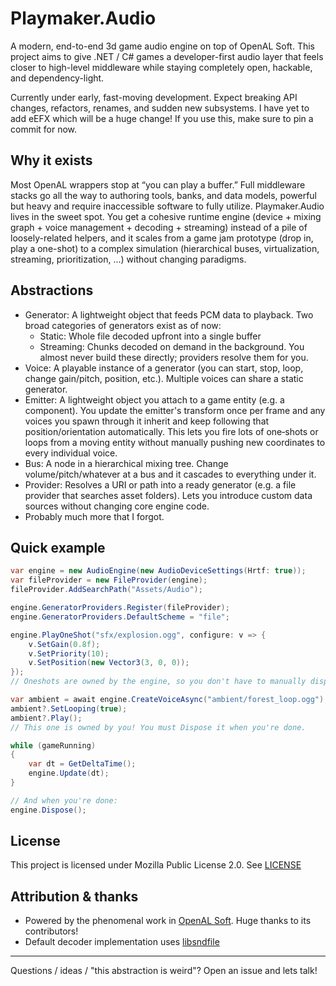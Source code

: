# Playmaker.Audio

A modern, end-to-end 3d game audio engine on top of OpenAL Soft. This project aims to give .NET / C# games a developer-first audio layer that feels closer to high-level middleware while staying completely open, hackable, and dependency-light.

Currently under early, fast-moving development. Expect breaking API changes, refactors, renames, and sudden new subsystems. I have yet to add eEFX which will be a huge change! If you use this, make sure to pin a commit for now.

## Why it exists

Most OpenAL wrappers stop at “you can play a buffer.” Full middleware stacks go all the way to authoring tools, banks, and data models, powerful but heavy and require inaccessible software to fully utilize. Playmaker.Audio lives in the sweet spot. You get a cohesive runtime engine (device + mixing graph + voice management + decoding + streaming) instead of a pile of loosely-related helpers, and it scales from a game jam prototype (drop in, play a one-shot) to a complex simulation (hierarchical buses, virtualization, streaming, prioritization, ...) without changing paradigms.

## Abstractions

-   Generator: A lightweight object that feeds PCM data to playback. Two broad categories of generators exist as of now:
    -   Static: Whole file decoded upfront into a single buffer
    -   Streaming: Chunks decoded on demand in the background.
        You almost never build these directly; providers resolve them for you.
-   Voice: A playable instance of a generator (you can start, stop, loop, change gain/pitch, position, etc.). Multiple voices can share a static generator.
-   Emitter: A lightweight object you attach to a game entity (e.g. a component). You update the emitter's transform once per frame and any voices you spawn through it inherit and keep following that position/orientation automatically. This lets you fire lots of one‑shots or loops from a moving entity without manually pushing new coordinates to every individual voice.
-   Bus: A node in a hierarchical mixing tree. Change volume/pitch/whatever at a bus and it cascades to everything under it.
-   Provider: Resolves a URI or path into a ready generator (e.g. a file provider that searches asset folders). Lets you introduce custom data sources without changing core engine code.
-   Probably much more that I forgot.

## Quick example

```csharp
var engine = new AudioEngine(new AudioDeviceSettings(Hrtf: true));
var fileProvider = new FileProvider(engine);
fileProvider.AddSearchPath("Assets/Audio");

engine.GeneratorProviders.Register(fileProvider);
engine.GeneratorProviders.DefaultScheme = "file";

engine.PlayOneShot("sfx/explosion.ogg", configure: v => {
    v.SetGain(0.8f);
    v.SetPriority(10);
    v.SetPosition(new Vector3(3, 0, 0));
});
// Oneshots are owned by the engine, so you don't have to manually dispose them.

var ambient = await engine.CreateVoiceAsync("ambient/forest_loop.ogg");
ambient?.SetLooping(true);
ambient?.Play();
// This one is owned by you! You must Dispose it when you're done.

while (gameRunning)
{
    var dt = GetDeltaTime();
    engine.Update(dt);
}

// And when you're done:
engine.Dispose();
```

## License

This project is licensed under Mozilla Public License 2.0. See [LICENSE](LICENSE)

## Attribution & thanks

-   Powered by the phenomenal work in [OpenAL Soft](https://github.com/kcat/openal-soft/). Huge thanks to its contributors!
-   Default decoder implementation uses [libsndfile](https://github.com/libsndfile/libsndfile)

---

Questions / ideas / "this abstraction is weird"? Open an issue and lets talk!
